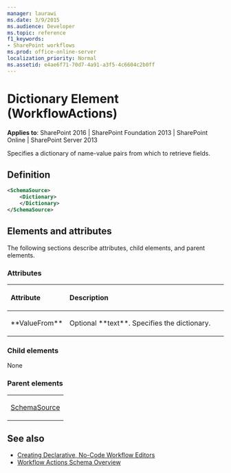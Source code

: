 ```yaml
---
manager: laurawi
ms.date: 3/9/2015
ms.audience: Developer
ms.topic: reference
f1_keywords:
- SharePoint workflows
ms.prod: office-online-server
localization_priority: Normal
ms.assetid: e4ae6f71-70d7-4a91-a3f5-4c6604c2b0ff
---
```


# Dictionary Element (WorkflowActions)

**Applies to**: SharePoint 2016 | SharePoint Foundation 2013 | SharePoint Online | SharePoint Server 2013

Specifies a dictionary of name-value pairs from which to retrieve fields.

## Definition

```XML
<SchemaSource>
    <Dictionary>
    </Dictionary>
</SchemaSource>
```

## Elements and attributes

The following sections describe attributes, child elements, and parent elements.

### Attributes

<table>
<colgroup>
<col width="20%" />
<col width="80%" />
</colgroup>
<thead>
<tr class="header">
<th align="left"><p>Attribute</p></th>
<th align="left"><p>Description</p></th>
</tr>
</thead>
<tbody>
<tr class="odd">
<td align="left"><p>**ValueFrom**</p></td>
<td align="left"><p>Optional **text**. Specifies the dictionary.</p></td>
</tr>
</tbody>
</table>

### Child elements

None

### Parent elements

<table>
<colgroup>
<col width="100%" />
</colgroup>
<tbody>
<tr class="odd">
<td align="left"><p><a href="schemasource-element-workflowactions.md">SchemaSource</a></p></td>
</tr>
</tbody>
</table>


## See also

- [Creating Declarative, No-Code Workflow Editors](https://msdn.microsoft.com/en-us/library/office/bb417436.aspx)
- [Workflow Actions Schema Overview](https://msdn.microsoft.com/en-us/library/office/bb897626.aspx)







